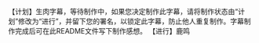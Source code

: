 【计划】生肉字幕，等待制作中，如果您决定制作此字幕，请将制作状态由“计划”修改为“进行”，并留下您的署名，以锁定此字幕，防止他人重复制作。字幕制作完成后可在此README文件写下制作感想。
【进行】鹿鸣
